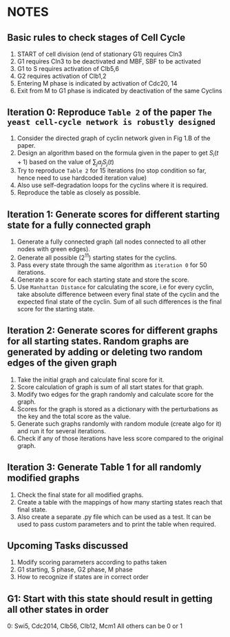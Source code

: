 # NOTES

## Basic rules to check stages of Cell Cycle

1. START of cell division (end of stationary G1) requires Cln3
2. G1 requires Cln3 to be deactivated and MBF, SBF to be activated
3. G1 to S requires activation of Clb5,6
4. G2 requires activation of Clb1,2
5. Entering M phase is indicated by activation of Cdc20, 14
6. Exit from M to G1 phase is indicated by deactivation of the same Cyclins

## Iteration 0: Reproduce `Table 2` of the paper `The yeast cell-cycle network is robustly designed`

1. Consider the directed graph of cyclin network given in Fig 1.B of the paper.
2. Design an algorithm based on the formula given in the paper to get $S_{i}(t+1)$ based on the value of $\sum_j a_j S_j(t)$
3. Try to reproduce `Table 2` for 15 iterations (no stop condition so far, hence need to use hardcoded iteration value)
4. Also use self-degradation loops for the cyclins where it is required.
5. Reproduce the table as closely as possible.

## Iteration 1: Generate scores for different starting state for a fully connected graph

1. Generate a fully connected graph (all nodes connected to all other nodes with green edges).
2. Generate all possible ($2^{11}$) starting states for the cyclins.
3. Pass every state through the same algorithm as `iteration 0` for 50 iterations.
4. Generate a score for each starting state and store the score.
5. Use `Manhattan Distance` for calculating the score, i.e for every cyclin, take absolute difference between every final state of the cyclin and the expected final state of the cyclin. Sum of all such differences is the final score for the starting state.

## Iteration 2: Generate scores for different graphs for all starting states. Random graphs are generated by adding or deleting two random edges of the given graph

1. Take the initial graph and calculate final score for it.
2. Score calculation of graph is sum of all start states for that graph.
3. Modify two edges for the graph randomly and calculate score for the graph.
4. Scores for the graph is stored as a dictionary with the perturbations as the key and the total score as the value.
5. Generate such graphs randomly with random module (create algo for it) and run it for several iterations.
6. Check if any of those iterations have less score compared to the original graph.

## Iteration 3: Generate Table 1 for all randomly modified graphs

1. Check the final state for all modified graphs.
2. Create a table with the mappings of how many starting states reach that final state.
3. Also create a separate .py file which can be used as a test. It can be used to pass custom parameters and to print the table when required.

## Upcoming Tasks discussed

1. Modify scoring parameters according to paths taken
2. G1 starting, S phase, G2 phase, M phase
3. How to recognize if states are in correct order

## G1: Start with this state should result in getting all other states in order

0: Swi5, Cdc2014, Clb56, Clb12, Mcm1
All others can be 0 or 1
